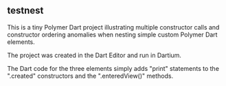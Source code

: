 ## testnest

This is a tiny Polymer Dart project illustrating multiple constructor calls and constructor
ordering anomalies when nesting simple custom Polymer Dart elements.  

The project was created in the Dart Editor and run in Dartium.

The Dart code for the three elements simply adds "print" statements to the ".created" 
constructors and the ".enteredView()" methods. 

